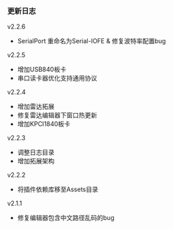 ### 更新日志
v2.2.6
 - SerialPort 重命名为Serial-IOFE & 修复波特率配置bug
  
v2.2.5
 - 增加USB840板卡
 - 串口读卡器优化支持通用协议

v2.2.4
- 增加雷达拓展
- 修复雷达编辑器下窗口热更新
- 增加KPCI1840板卡
  
v2.2.3
- 调整日志目录
- 增加拓展架构

v2.2.2
- 将插件依赖库移至Assets目录
  
v2.1.1
- 修复编辑器包含中文路径乱码的bug